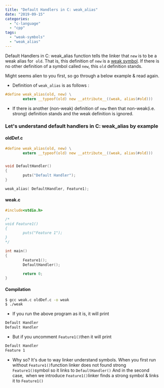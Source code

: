 ```yaml
---
title: "Default Handlers in C: weak_alias"
date: "2019-09-15"
categories: 
  - "c-language"
  - "cpp"
tags: 
  - "weak-symbols"
  - "weak_alias"
---
```


Default Handlers in C: weak\_alias function tells the linker that `new` is to be a weak alias for  `old`. That is, this definition of `new` is a [weak symbol](https://en.wikipedia.org/wiki/Weak_symbol). If there is no other definition of a symbol called `new`, this `old` definition stands.

Might seems alien to you first, so go through a below example & read again.

- Definition of `weak_alias` is as follows :

```c
#define weak_alias(old, new) \
        extern __typeof(old) new __attribute__((weak, alias(#old)))
```

- If there is another (non-weak) definition of `new` then that non-weak(i.e. strong) definition stands and the weak definition is ignored.

### Let's understand default handlers in C: weak\_alias by example

#### oldDef.c

```c
#define weak_alias(old, new) \
        extern __typeof(old) new __attribute__((weak, alias(#old)))


void DefaultHandler()
{
        puts("Default Handler");
}

weak_alias( DefaultHandler, Feature1);
```

#### weak.c

```c
#include<stdio.h>

/*
void Feature1()
{
        puts("Feature 1");
}
*/

int main()
{
        Feature1();
        DefaultHandler();

        return 0;
}

```

#### Compilation

```bash
$ gcc weak.c oldDef.c -o weak
$ ./weak
```

- If you run the above program as it is, it will print

```bash
Default Handler
Default Handler
```

- But if you uncomment `Feature1()`then it will print

```bash
Default Handler
Feature 1
```

- Why so? It's due to way linker understand symbols. When you first run without `Feature1()`function linker does not found strong `Feature1()`symbol so it links to `DefaultHandler()` And in the second case,  when we introduce `Feature1()`linker finds a strong symbol & links it to `Feature1()`
